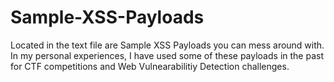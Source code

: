 # Sample-XSS-Payloads
Located in the text file are Sample XSS Payloads you can mess around with. In my personal experiences, I have used some of these payloads in the past for CTF competitions and Web Vulnearabilitiy Detection challenges.

